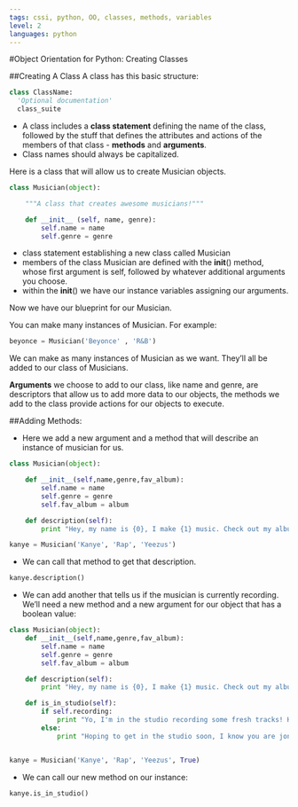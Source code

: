 ```yaml
---
tags: cssi, python, OO, classes, methods, variables
level: 2
languages: python
---
```


#Object Orientation for Python: Creating Classes


##Creating A Class
A class has this basic structure:
```python
class ClassName:
  'Optional documentation'
  class_suite
```
+ A class includes a **class statement** defining the name of the class, followed by the stuff that defines the attributes and actions of the members of that class - **methods** and **arguments**.
+ Class names should always be capitalized.


Here is a class that will allow us to create Musician objects.

```python
class Musician(object):

    """A class that creates awesome musicians!"""

    def __init__ (self, name, genre):
        self.name = name
        self.genre = genre
```
+ class statement establishing a new class called Musician
+ members of the class Musician are defined with the __init__() method, whose first argument is self, followed by whatever additional arguments you choose.
+ within the __init__() we have our instance variables assigning our arguments.

Now we have our blueprint for our Musician.

You can make many instances of Musician.
For example:
```python
beyonce = Musician('Beyonce' , 'R&B')
```
We can make as many instances of Musician as we want. They’ll all be added to our class of Musicians.

**Arguments** we choose to add to our class, like name and genre, are descriptors that allow us to add more data to our objects, the methods we add to the class provide actions for our objects to execute.

##Adding Methods:
+ Here we add a new argument and a method that will describe an instance of musician for us.

```python
class Musician(object):

    def __init__(self,name,genre,fav_album):
        self.name = name
        self.genre = genre
        self.fav_album = album

    def description(self):
        print "Hey, my name is {0}, I make {1} music. Check out my album {2}." format(self.name, self.genre, self.album)

kanye = Musician('Kanye', 'Rap', 'Yeezus')
```
+ We can call that method to get that description.

```python
kanye.description()
```

+ We can add another that tells us if the musician is currently recording. We’ll need a new method and a new argument for our object that has a boolean value:

```python
class Musician(object):
    def __init__(self,name,genre,fav_album):
        self.name = name
        self.genre = genre
        self.fav_album = album

    def description(self):
        print "Hey, my name is {0}, I make {1} music. Check out my album {}." format(self.name, self.genre, self.album)

    def is_in_studio(self):
        if self.recording:
            print "Yo, I'm in the studio recording some fresh tracks! Holla at me later!"
        else:
            print "Hoping to get in the studio soon, I know you are jonesing for new material!"


kanye = Musician('Kanye', 'Rap', 'Yeezus', True)
```

+ We can call our new method on our instance:

```python
kanye.is_in_studio()
```
